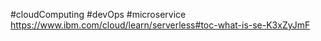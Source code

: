 #cloudComputing #devOps  #microservice 
https://www.ibm.com/cloud/learn/serverless#toc-what-is-se-K3xZyJmF

